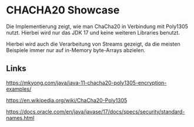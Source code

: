 # CHACHA20 Showcase

Die Implementierung zeigt, wie man ChaCha20 in Verbindung mit Poly1305 nutzt.
Hierbei wird nur das JDK 17 und keine weiteren Libraries benutzt.

Hierbei wird auch die Verarbeitung von Streams gezeigt, da die meisten Beispiele immer nur
auf in-Memory byte-Arrays abzielen.

## Links
https://mkyong.com/java/java-11-chacha20-poly1305-encryption-examples/

https://en.wikipedia.org/wiki/ChaCha20-Poly1305

https://docs.oracle.com/en/java/javase/17/docs/specs/security/standard-names.html
